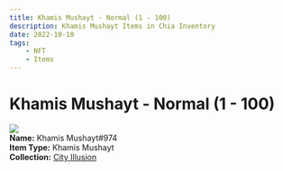 ```yaml
---
title: Khamis Mushayt - Normal (1 - 100)
description: Khamis Mushayt Items in Chia Inventory
date: 2022-10-10
tags:
    - NFT
    - Items
---
```


# Khamis Mushayt - Normal (1 - 100)
<div class="item_thumbnail">
<img loading="lazy" src="https://hm6jbj234s4mvfbxutsoudkfwxoslezhjiiasybwkjsemldy.arweave.net/OzyQp1v_kuMq_UN6Tk6g1Ftd0lkydKEAlgNlJkRi-x4"><br/>
<div><strong>Name:</strong> Khamis Mushayt#974</div>
<div><strong>Item Type:</strong> Khamis Mushayt</div>
<div><strong>Collection:</strong> <a href="https://www.spacescan.io/xch/nft/collection/col1lend2dcn558km4wcwta4xnkfv3xpcmlp9kyt0m909emvfxechlyqdl5ndg">City Illusion</a></div>
</div>

